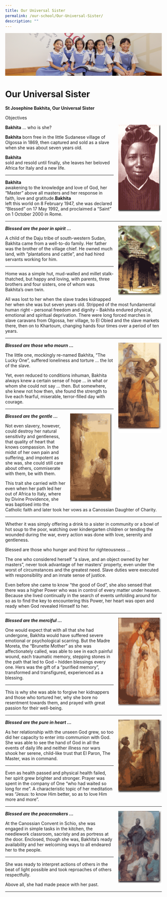 ```yaml
---
title: Our Universal Sister
permalink: /our-school/Our-Universal-Sister/
description: ""
---
```

![](/images/UsefulVideos.jpg)

Our Universal Sister
====================

<b>St Josephine Bakhita, Our Universal Sister</b>

Objectives

<img src="/images/pic_bakhita.gif" style="width:140px;height:290px;margin-left:15px;" align = "right"> <b>Bakhita</b> … who is she?

<b>Bakhita</b> 
born free in the little Sudanese village of Olgossa in 1869, then captured and sold as a slave when she was about seven years old.

<b>Bakhita</b>  
sold and resold until finally, she leaves her beloved Africa for Italy and a new life.

------

<b>Bakhita</b>  
awakening to the knowledge and love of God, her “Master” above all masters and her response in faith, love and gratitude.<b>Bakhita</b>  
left this world on 8 February 1947, she was declared “Blessed” on 17 May 1992, and proclaimed a “Saint” on 1 October 2000 in Rome.

------

<img src="/images/pic_bakhita1.gif" style="width:140px;height:230px;margin-left:15px;" align = "right"> <i><b>Blessed are the poor in spirit …</b></i>

A child of the Daju tribe of south-western Sudan, Bakhita came from a well-to-do family. Her father was the brother of the village chief. He owned much land, with “plantations and cattle”, and had hired servants working for him.

------

Home was a simple hut, mud-walled and millet stalk-thatched, but happy and loving, with parents, three brothers and four sisters, one of whom was Bakhita’s own twin.

All was lost to her when the slave trades kidnapped her when she was but seven years old. Stripped of the most fundamental human right – personal freedom and dignity – Bakhita endured physical, emotional and spiritual deprivation. There were long forced marches in slave caravans from Olgossa, her village, to El Obied and the slave markets there, then on to Khartoum, changing hands four times over a period of ten years.

------

<img src="/images/pic_bakhita3.gif" style="width:140px;height:290px;margin-left:15px;" align = "right"> <i><b>Blessed are those who mourn …</b></i> 

The little one, mockingly re-named Bakhita, “The Lucky One”, suffered loneliness and torture … the lot of the slave.

Yet, even reduced to conditions inhuman, Bakhita always knew a certain sense of hope … in what or whom she could not say … then. But somewhere, she knew not how then, she found the strength to live each fearful, miserable, terror-filled day with courage.

------

<img src="/images/pic_bakhita4.gif" style="width:140px;height:300px;margin-left:15px;" align = "right"> <i><b>Blessed are the gentle …</b></i> 

Not even slavery, however, could destroy her natural sensitivity and gentleness, that quality of heart that knows compassion. In the midst of her own pain and suffering, and impotent as she was, she could still care about others, commiserate with them, be with them.

This trait she carried with her even when her path led her out of Africa to Italy, where by Divine Providence, she was baptised into the Catholic faith and later took her vows as a Canossian Daughter of Charity.

------


Whether it was simply offering a drink to a sister in community or a bowl of hot soup to the poor, watching over kindergarten children or tending the wounded during the war, every action was done with love, serenity and gentleness.

Blessed are those who hunger and thirst for righteousness …

The one who considered herself “a slave, and an object owned by her masters”, never took advantage of her masters’ property, even under the worst of circumstances and the greatest need. Slave duties were executed with responsibility and an innate sense of justice.

Even before she came to know “the good of God”, she also sensed that there was a higher Power who was in control of every matter under heaven. Because she lived continually in the search of events unfolding around for so as to find the key to encountering this Power, her heart was open and ready when God revealed Himself to her.


------


<img src="/images/pic_bakhita5.gif" style="width:140px;height:290px;margin-left:15px;" align = "right"> <i><b>Blessed are the merciful …</b></i>

One would expect that with all that she had undergone, Bakhita would have suffered severe emotional or psychological scarring. But the Madre Moreta, the “Brunette Mother” as she was affectionately called, was able to see in each painful wound, each traumatic memory, stepping stones in the path that led to God – hidden blessings every one. Hers was the gift of a “purified memory”, transformed and transfigured, experienced as a blessing.

------

This is why she was able to forgive her kidnappers and those who tortured her, why she bore no resentment towards them, and prayed with great passion for their well-being.

------

<img src="/images/pic_bakhita6.gif" style="width:140px;height:240px;margin-left:15px;" align = "right"> <i><b>Blessed are the pure in heart …</b></i> 

As her relationship with the unseen God grew, so too did her capacity to enter into communion with God. She was able to see the hand of God in all the events of daily life and neither illness nor wars shook her serene, child-like trust that El Paron, The Master, was in command.

------

Even as health passed and physical health failed, her spirit grew brighter and stronger. Prayer was spent in the company of One “who had waited so long for me”. A characteristic topic of her meditation was “Jesus: to know Him better, so as to love Him more and more”.


------

<img src="/images/pic_bakhita7.gif" style="width:140px;height:240px;margin-left:15px;" align = "right"> <i><b>Blessed are the peacemakers …</b></i>

At the Canossian Convent in Schio, she was engaged in simple tasks in the kitchen, the needlework classroom, sacristy and as portress at the door. Enclosed, though she was, Bakhita’s ready availability and her welcoming ways to all endeared her to the people.

------

She was ready to interpret actions of others in the beat of light possible and took reproaches of others respectfully.

Above all, she had made peace with her past.

------

